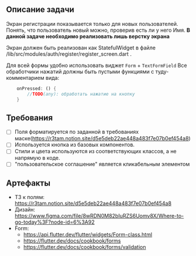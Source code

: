 ## Описание задачи

Экран регистрации показывается только для новых пользователей. 
Понять, что пользователь новый можно, проверив есть ли у него Имя.
**В данной задаче необходимо реализовать лишь верстку экрана**

Экран должен быть реализован как StatefulWidget в файле /lib/src/modules/auth/register/register_screen.dart .

Для всей формы удобно использовать виджет `Form` + `TextFormField`
Все обработчики нажатий должны быть пустыми функциями с туду-комментарием вида:
```dart
    onPressed: () {
        //TODO(any): обработать нажатие на кнопку 
    }
```

## Требования

* [ ] Поля форматируется по заданной в требованиях маске(https://r3tam.notion.site/d5e5deb22ae448a483f7e07b0ef454a8)
* [ ] Используется кнопка из базовых компонентов.
* [ ] Стили и цвета используются из соответствующих классов, а не напрямую в коде.
* [ ] "пользовательское соглашение" является кликабельным элементом

## Артефакты

- ТЗ к полям: https://r3tam.notion.site/d5e5deb22ae448a483f7e07b0ef454a8
- Дизайн: https://www.figma.com/file/8wRDN0M82bIuRZS6Uomv8X/Where-to-go-today%3F?node-id=6%3A92
- Form:
  - https://api.flutter.dev/flutter/widgets/Form-class.html
  - https://flutter.dev/docs/cookbook/forms
  - https://flutter.dev/docs/cookbook/forms/validation


 